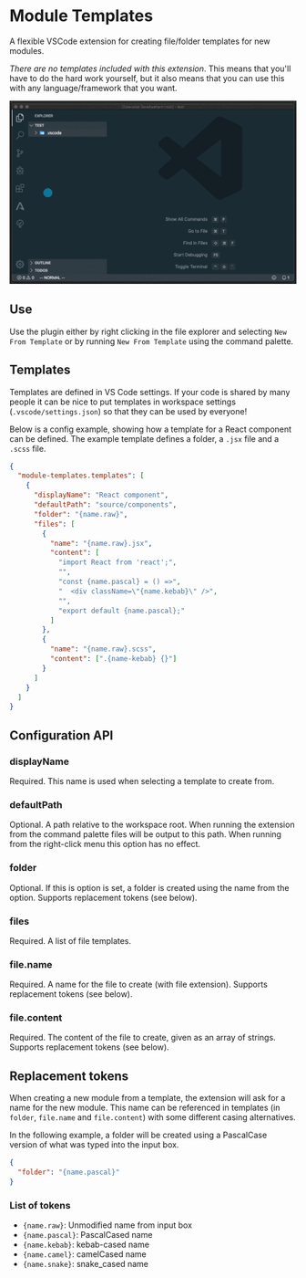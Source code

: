 # Module Templates

A flexible VSCode extension for creating file/folder templates for new modules.

_There are no templates included with this extension_. This means that you'll have to do the hard work yourself, but it also means that you can use this with any language/framework that you want.

![Screen capture](screencap.gif)

## Use

Use the plugin either by right clicking in the file explorer and selecting `New From Template` or by running `New From Template` using the command palette.

## Templates

Templates are defined in VS Code settings. If your code is shared by many people it can be nice to put templates in workspace settings (`.vscode/settings.json`) so that they can be used by everyone!

Below is a config example, showing how a template for a React component can be defined. The example template defines a folder, a `.jsx` file and a `.scss` file.

```json
{
  "module-templates.templates": [
    {
      "displayName": "React component",
      "defaultPath": "source/components",
      "folder": "{name.raw}",
      "files": [
        {
          "name": "{name.raw}.jsx",
          "content": [
            "import React from 'react';",
            "",
            "const {name.pascal} = () =>",
            "  <div className=\"{name.kebab}\" />",
            "",
            "export default {name.pascal};"
          ]
        },
        {
          "name": "{name.raw}.scss",
          "content": [".{name-kebab} {}"]
        }
      ]
    }
  ]
}
```

## Configuration API

### displayName

Required. This name is used when selecting a template to create from.

### defaultPath

Optional. A path relative to the workspace root. When running the extension from the command palette files will be output to this path. When running from the right-click menu this option has no effect.

### folder

Optional. If this is option is set, a folder is created using the name from the option. Supports replacement tokens (see below).

### files

Required. A list of file templates.

### file.name

Required. A name for the file to create (with file extension). Supports replacement tokens (see below).

### file.content

Required. The content of the file to create, given as an array of strings. Supports replacement tokens (see below).

## Replacement tokens

When creating a new module from a template, the extension will ask for a name for the new module. This name can be referenced in templates (in `folder`, `file.name` and `file.content`) with some different casing alternatives.

In the following example, a folder will be created using a PascalCase version of what was typed into the input box.

```json
{
  "folder": "{name.pascal}"
}
```

### List of tokens

- `{name.raw}`: Unmodified name from input box
- `{name.pascal}`: PascalCased name
- `{name.kebab}`: kebab-cased name
- `{name.camel}`: camelCased name
- `{name.snake}`: snake_cased name
